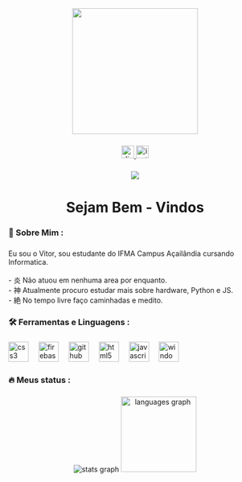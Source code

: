 <div align="center">
  <img height="250" src="https://i.pinimg.com/originals/d4/6a/9e/d46a9ed121607d0a3a30244f83906486.jpg"  />
</div>

###

<div align="center">
  <a href="discordapp.com/users/331785398164389898" target="_blank">
    <img src="https://img.shields.io/static/v1?message=Discord&logo=discord&label=&color=7289DA&logoColor=white&labelColor=&style=for-the-badge" height="25" alt="discord logo"  />
  </a>
  <a href="www.instagram.com/versxqy" target="_blank">
    <img src="https://img.shields.io/static/v1?message=Instagram&logo=instagram&label=&color=E4405F&logoColor=white&labelColor=&style=for-the-badge" height="25" alt="instagram logo"  />
  </a>
</div>

###

<div align="center">
  <img src="https://visitor-badge.laobi.icu/badge?page_id=txkxzz.txkxzz&left_color=darkgoldenrod&right_color=darkred"  />
</div>

###

<h1 align="center">Sejam Bem - Vindos</h1>

###

<h3 align="left">👑  Sobre Mim :</h3>

###

<p align="left">Eu sou o Vitor, sou estudante do IFMA Campus Açailândia cursando Informatica.<br><br>- 炎 Não atuou em nenhuma area por enquanto.<br>- 神 Atualmente procuro estudar mais sobre hardware, Python e JS.<br>- 絶   No tempo livre faço caminhadas e medito.</p>

###

<h3 align="left">🛠 Ferramentas e Linguagens :</h3>

###

<div align="left">
  <img src="https://cdn.jsdelivr.net/gh/devicons/devicon/icons/css3/css3-original.svg" height="40" alt="css3 logo"  />
  <img width="12" />
  <img src="https://cdn.jsdelivr.net/gh/devicons/devicon/icons/firebase/firebase-plain.svg" height="40" alt="firebase logo"  />
  <img width="12" />
  <img src="https://cdn.jsdelivr.net/gh/devicons/devicon/icons/github/github-original.svg" height="40" alt="github logo"  />
  <img width="12" />
  <img src="https://cdn.jsdelivr.net/gh/devicons/devicon/icons/html5/html5-original.svg" height="40" alt="html5 logo"  />
  <img width="12" />
  <img src="https://cdn.jsdelivr.net/gh/devicons/devicon/icons/javascript/javascript-original.svg" height="40" alt="javascript logo"  />
  <img width="12" />
  <img src="https://cdn.jsdelivr.net/gh/devicons/devicon/icons/windows8/windows8-original.svg" height="40" alt="windows8 logo"  />
</div>

###

<h3 align="left">🔥   Meus status :</h3>

###

<div align="center">
  <img src="https://github-readme-stats.vercel.app/api?username=txkxzz&hide_title=false&hide_rank=false&show_icons=true&include_all_commits=true&count_private=true&disable_animations=false&theme=dracula&locale=pt-br&hide_border=false&order=1" height="" alt="stats graph"  />
  <img src="https://github-readme-stats.vercel.app/api/top-langs?username=txkxzz&locale=pt-br&hide_title=false&layout=compact&card_width=320&langs_count=5&theme=dracula&hide_border=false&order=2" height="150" alt="languages graph"  />
</div>

###
